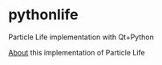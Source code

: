 # pythonlife
Particle Life implementation with Qt+Python

[About](https://programmingattack.netlify.app/articles/optimizing-the-article-life-from-a-thousand-to-a-milion-particles) this implementation of Particle Life
